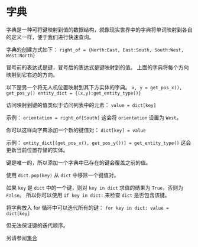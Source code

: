 # 字典
字典是一种可将键映射到值的数据结构，就像现实世界中的字典将单词映射到各自的定义一样，便于我们进行快速查询。

字典的创建方式如下：
`right_of = {North:East, East:South, South:West, West:North}`

冒号前的表达式是键，冒号后的表达式是键映射到的值。
上面的字典将每个方向映射到它右边的方向。

以下是另一个将无人机位置映射到其下方实体的字典。
`x, y = get_pos_x(), get_pos_y()
entity_dict = {(x,y):get_entity_type()}`

访问映射到键的值类似于访问列表中的元素：
`value = dict[key]`

示例：
`orientation = right_of[South]`
这会将 `orientation` 设置为 `West`。

你可以这样向字典添加一个新的键值对：
`dict[key] = value`

示例：
`entity_dict[(get_pos_x(), get_pos_y())] = get_entity_type()`
这会更新当前位置存储的实体。

键是唯一的，所以添加一个字典中已存在的键会覆盖之前的值。

使用 `dict.pop(key)` 从 `dict` 中移除一个键值对。

如果 `key` 是 `dict` 中的一个键，则对 `key in dict` 求值的结果为 `True`，否则为 `False`。
所以你可以使用 `if key in dict:` 来检查 `dict` 是否包含该键。

将字典放入 for 循环中可以迭代所有的键：
`for key in dict:
	value = dict[key]`

但无法保证键的迭代顺序。

另请参阅[集合](docs/scripting/sets.md)